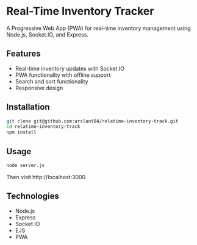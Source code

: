 # Real-Time Inventory Tracker

A Progressive Web App (PWA) for real-time inventory management using Node.js, Socket.IO, and Express.

## Features
- Real-time inventory updates with Socket.IO
- PWA functionality with offline support
- Search and sort functionality
- Responsive design

## Installation
```bash
git clone git@github.com:arslant84/relatime-inventory-track.git
cd relatime-inventory-track
npm install
```

## Usage
```bash
node server.js
```
Then visit http://localhost:3000

## Technologies
- Node.js
- Express
- Socket.IO
- EJS
- PWA
